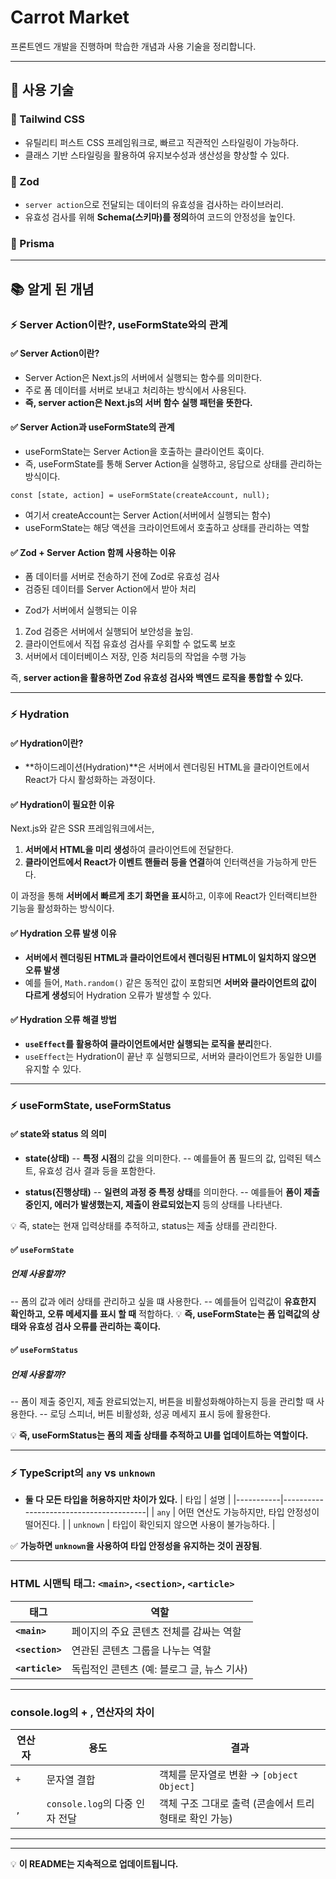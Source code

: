 # Carrot Market

프론트엔드 개발을 진행하며 학습한 개념과 사용 기술을 정리합니다.

---

## 📌 사용 기술

### 🚀 Tailwind CSS

- 유틸리티 퍼스트 CSS 프레임워크로, 빠르고 직관적인 스타일링이 가능하다.
- 클래스 기반 스타일링을 활용하여 유지보수성과 생산성을 향상할 수 있다.

### 🚀 Zod

- `server action`으로 전달되는 데이터의 유효성을 검사하는 라이브러리.
- 유효성 검사를 위해 **Schema(스키마)를 정의**하여 코드의 안정성을 높인다.

### 🚀 Prisma


---

## 📚 알게 된 개념

### ⚡ Server Action이란?, useFormState와의 관계

#### ✅ Server Action이란?

- Server Action은 Next.js의 서버에서 실행되는 함수를 의미한다.
- 주로 폼 데이터를 서버로 보내고 처리하는 방식에서 사용된다.
- **즉, server action은 Next.js의 서버 함수 실행 패턴을 뜻한다.**

#### ✅ Server Action과 useFormState의 관계

- useFormState는 Server Action을 호출하는 클라이언트 훅이다.
- 즉, useFormState를 통해 Server Action을 실행하고, 응답으로 상태를 관리하는 방식이다.

`const [state, action] = useFormState(createAccount, null);`

- 여기서 createAccount는 Server Action(서버에서 실행되는 함수)
- useFormState는 해당 액션을 크라이언트에서 호출하고 상태를 관리하는 역할

#### ✅ Zod + Server Action 함께 사용하는 이유

- 폼 데이터를 서버로 전송하기 전에 Zod로 유효성 검사
- 검증된 데이터를 Server Action에서 받아 처리

* Zod가 서버에서 실행되는 이유

1. Zod 검증은 서버에서 실행되어 보안성을 높임.
2. 클라이언트에서 직접 유효성 검사를 우회할 수 없도록 보호
3. 서버에서 데이터베이스 저장, 인증 처리등의 작업을 수행 가능

즉, **server action을 활용하면 Zod 유효성 검사와 백엔드 로직을 통합할 수 있다.**

---

### ⚡ Hydration

#### ✅ Hydration이란?

- **하이드레이션(Hydration)**은 서버에서 렌더링된 HTML을 클라이언트에서 React가 다시 활성화하는 과정이다.

#### ✅ Hydration이 필요한 이유

Next.js와 같은 SSR 프레임워크에서는,

1. **서버에서 HTML을 미리 생성**하여 클라이언트에 전달한다.
2. **클라이언트에서 React가 이벤트 핸들러 등을 연결**하여 인터랙션을 가능하게 만든다.

이 과정을 통해 **서버에서 빠르게 초기 화면을 표시**하고, 이후에 React가 인터랙티브한 기능을 활성화하는 방식이다.

#### ✅ Hydration 오류 발생 이유

- **서버에서 렌더링된 HTML과 클라이언트에서 렌더링된 HTML이 일치하지 않으면 오류 발생**
- 예를 들어, `Math.random()` 같은 동적인 값이 포함되면 **서버와 클라이언트의 값이 다르게 생성**되어 Hydration 오류가 발생할 수 있다.

#### ✅ Hydration 오류 해결 방법

- **`useEffect`를 활용하여 클라이언트에서만 실행되는 로직을 분리**한다.
- `useEffect`는 Hydration이 끝난 후 실행되므로, 서버와 클라이언트가 동일한 UI를 유지할 수 있다.

---

### ⚡ useFormState, useFormStatus

#### ✅ state와 status 의 의미

- **state(상태)**
  -- **특정 시점**의 값을 의미한다.
  -- 예를들어 폼 필드의 값, 입력된 텍스트, 유효성 검사 결과 등을 포함한다.

- **status(진행상태)**
  -- **일련의 과정 중 특정 상태**를 의미한다.
  -- 예를들어 **폼이 제출중인지, 에러가 발생했는지, 제출이 완료되었는지** 등의 상태를 나타낸다.

💡 즉, state는 현재 입력상태를 추적하고, status는 제출 상태를 관리한다.

#### ✅ `useFormState`

##### 언제 사용할까?

-- 폼의 값과 에러 상태를 관리하고 싶을 떄 사용한다.
-- 예를들어 입력값이 **유효한지 확인하고, 오류 메세지를 표시 할 때** 적합하다.
💡 **즉, useFormState는 폼 입력값의 상태와 유효성 검사 오류를 관리하는 훅이다.**

#### ✅ `useFormStatus`

##### 언제 사용할까?

-- 폼이 제출 중인지, 제출 완료되었는지, 버튼을 비활성화해야하는지 등을 관리할 때 사용한다.
-- 로딩 스피너, 버튼 비활성화, 성공 메세지 표시 등에 활용한다.

💡 **즉, useFormStatus는 폼의 제출 상태를 추적하고 UI를 업데이트하는 역할이다.**

---

### ⚡ TypeScript의 `any` vs `unknown`

- **둘 다 모든 타입을 허용하지만 차이가 있다.**
  | 타입 | 설명 |
  |-----------|----------------------------------------|
  | `any` | 어떤 연산도 가능하지만, 타입 안정성이 떨어진다. |
  | `unknown` | 타입이 확인되지 않으면 사용이 불가능하다. |

✅ **가능하면 `unknown`을 사용하여 타입 안정성을 유지하는 것이 권장됨**.

---

### HTML 시맨틱 태그: `<main>`, `<section>`, `<article>`

| 태그            | 역할                                       |
| --------------- | ------------------------------------------ |
| **`<main>`**    | 페이지의 주요 콘텐츠 전체를 감싸는 역할    |
| **`<section>`** | 연관된 콘텐츠 그룹을 나누는 역할           |
| **`<article>`** | 독립적인 콘텐츠 (예: 블로그 글, 뉴스 기사) |

---
### console.log의 + , 연산자의 차이

| 연산자 | 용도                          | 결과                                                   |
| ------ | -------------------------- | ------------------------------------------------------ |
| `+`    | 문자열 결합                   | 객체를 문자열로 변환 → `[object Object]`               |
| `,`    | `console.log`의 다중 인자 전달 | 객체 구조 그대로 출력 (콘솔에서 트리 형태로 확인 가능) |

---
---

💡 **이 README는 지속적으로 업데이트됩니다.**
